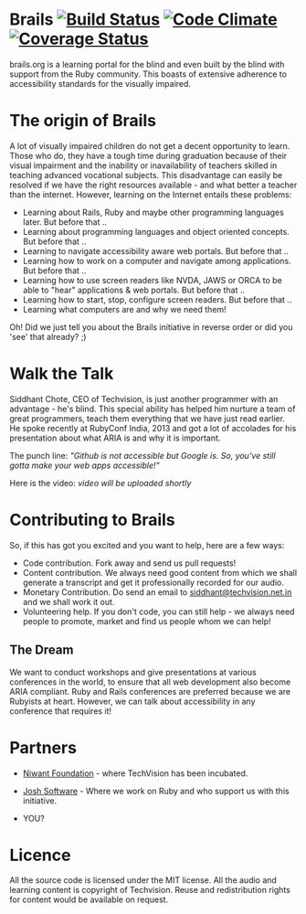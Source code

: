 # Brails [![Build Status](https://travis-ci.org/nitinzd/brails.png?branch=master)](https://travis-ci.org/nitinzd/brails) [![Code Climate](https://codeclimate.com/github/nitinzd/brails.png)](https://codeclimate.com/github/nitinzd/brails) [![Coverage Status](https://coveralls.io/repos/nitinzd/brails/badge.png?branch=master)](https://coveralls.io/r/nitinzd/brails?branch=master)

brails.org is a learning portal for the blind and even built by the blind with support from the Ruby community. This boasts of extensive adherence to accessibility standards for the visually impaired.

# The origin of Brails

A lot of visually impaired children do not get a decent opportunity to learn. Those who do, they have a tough time during graduation because of their visual impairment and the inability or inavailability of teachers skilled in teaching advanced vocational subjects.
This disadvantage can easily be resolved if we have the right resources available - and what better a teacher than the internet. However, learning on the Internet entails these problems:

* Learning about Rails, Ruby and maybe other programming languages later. But before that ..
* Learning about programming languages and object oriented concepts. But before that ..
* Learning to navigate accessibility aware web portals. But before that ..
* Learning how to work on a computer and navigate among applications. But before that ..
* Learning how to use screen readers like NVDA, JAWS or ORCA to be able to "hear" applications & web portals. But before that ..
* Learning how to start, stop, configure screen readers. But before that ..
* Learning what computers are and why we need them!

Oh! Did we just tell you about the Brails initiative in reverse order or did you 'see' that already? ;)

# Walk the Talk

Siddhant Chote, CEO of Techvision, is just another programmer with an advantage - he's blind. This special ability has helped him nurture a team of great programmers, teach them everything that we have just read earlier.
He spoke recently at RubyConf India, 2013 and got a lot of accolades for his presentation about what ARIA is and why it is important.

The punch line: *"Github is not accessible but Google is. So, you've still gotta make your web apps accessible!"*

Here is the video: _video will be uploaded shortly_

# Contributing to Brails

So, if this has got you excited and you want to help, here are a few ways:

* Code contribution. Fork away and send us pull requests!
* Content contribution. We always need good content from which we shall generate a transcript and get it professionally recorded for our audio.
* Monetary Contribution. Do send an email to siddhant@techvision.net.in and we shall work it out.
* Volunteering help. If you don't code, you can still help - we always need people to promote, market and find us people whom we can help!

## The Dream

We want to conduct workshops and give presentations at various conferences in the world, to ensure that all web development also become ARIA compliant. Ruby and Rails conferences are preferred because we are Rubyists at heart. However, we can talk about accessibility in any conference that requires it!

# Partners

* [Niwant Foundation](http://www.niwantvision.com/Contact/techvision.aspx) - where TechVision has been incubated.

* [Josh Software](http://www.joshsoftware.com) -  Where we work on Ruby and who support us with this initiative.

* YOU?

# Licence

All the source code is licensed under the MIT license.
All the audio and learning content is copyright of Techvision. Reuse and redistribution rights for content would be available on request.
